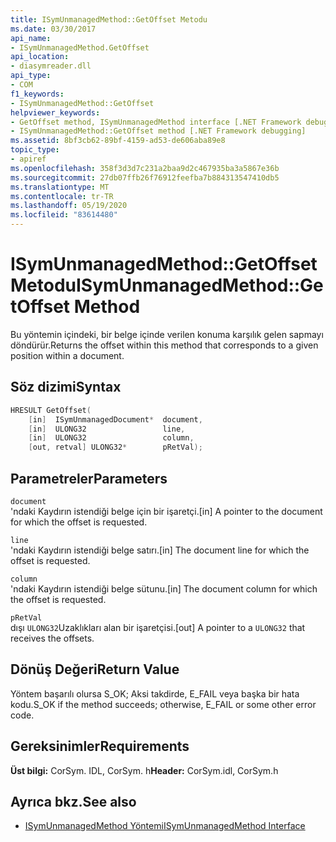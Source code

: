 ```yaml
---
title: ISymUnmanagedMethod::GetOffset Metodu
ms.date: 03/30/2017
api_name:
- ISymUnmanagedMethod.GetOffset
api_location:
- diasymreader.dll
api_type:
- COM
f1_keywords:
- ISymUnmanagedMethod::GetOffset
helpviewer_keywords:
- GetOffset method, ISymUnmanagedMethod interface [.NET Framework debugging]
- ISymUnmanagedMethod::GetOffset method [.NET Framework debugging]
ms.assetid: 8bf3cb62-89bf-4159-ad53-de606aba89e8
topic_type:
- apiref
ms.openlocfilehash: 358f3d3d7c231a2baa9d2c467935ba3a5867e36b
ms.sourcegitcommit: 27db07ffb26f76912feefba7b884313547410db5
ms.translationtype: MT
ms.contentlocale: tr-TR
ms.lasthandoff: 05/19/2020
ms.locfileid: "83614480"
---
```

# <a name="isymunmanagedmethodgetoffset-method"></a><span data-ttu-id="db91a-102">ISymUnmanagedMethod::GetOffset Metodu</span><span class="sxs-lookup"><span data-stu-id="db91a-102">ISymUnmanagedMethod::GetOffset Method</span></span>
<span data-ttu-id="db91a-103">Bu yöntemin içindeki, bir belge içinde verilen konuma karşılık gelen sapmayı döndürür.</span><span class="sxs-lookup"><span data-stu-id="db91a-103">Returns the offset within this method that corresponds to a given position within a document.</span></span>  
  
## <a name="syntax"></a><span data-ttu-id="db91a-104">Söz dizimi</span><span class="sxs-lookup"><span data-stu-id="db91a-104">Syntax</span></span>  
  
```cpp  
HRESULT GetOffset(  
    [in]  ISymUnmanagedDocument*  document,  
    [in]  ULONG32                 line,  
    [in]  ULONG32                 column,  
    [out, retval] ULONG32*        pRetVal);  
```  
  
## <a name="parameters"></a><span data-ttu-id="db91a-105">Parametreler</span><span class="sxs-lookup"><span data-stu-id="db91a-105">Parameters</span></span>  
 `document`  
 <span data-ttu-id="db91a-106">'ndaki Kaydırın istendiği belge için bir işaretçi.</span><span class="sxs-lookup"><span data-stu-id="db91a-106">[in] A pointer to the document for which the offset is requested.</span></span>  
  
 `line`  
 <span data-ttu-id="db91a-107">'ndaki Kaydırın istendiği belge satırı.</span><span class="sxs-lookup"><span data-stu-id="db91a-107">[in] The document line for which the offset is requested.</span></span>  
  
 `column`  
 <span data-ttu-id="db91a-108">'ndaki Kaydırın istendiği belge sütunu.</span><span class="sxs-lookup"><span data-stu-id="db91a-108">[in] The document column for which the offset is requested.</span></span>  
  
 `pRetVal`  
 <span data-ttu-id="db91a-109">dışı `ULONG32`Uzaklıkları alan bir işaretçisi.</span><span class="sxs-lookup"><span data-stu-id="db91a-109">[out] A pointer to a `ULONG32` that receives the offsets.</span></span>  
  
## <a name="return-value"></a><span data-ttu-id="db91a-110">Dönüş Değeri</span><span class="sxs-lookup"><span data-stu-id="db91a-110">Return Value</span></span>  
 <span data-ttu-id="db91a-111">Yöntem başarılı olursa S_OK; Aksi takdirde, E_FAIL veya başka bir hata kodu.</span><span class="sxs-lookup"><span data-stu-id="db91a-111">S_OK if the method succeeds; otherwise, E_FAIL or some other error code.</span></span>  
  
## <a name="requirements"></a><span data-ttu-id="db91a-112">Gereksinimler</span><span class="sxs-lookup"><span data-stu-id="db91a-112">Requirements</span></span>  
 <span data-ttu-id="db91a-113">**Üst bilgi:** CorSym. IDL, CorSym. h</span><span class="sxs-lookup"><span data-stu-id="db91a-113">**Header:** CorSym.idl, CorSym.h</span></span>  
  
## <a name="see-also"></a><span data-ttu-id="db91a-114">Ayrıca bkz.</span><span class="sxs-lookup"><span data-stu-id="db91a-114">See also</span></span>

- [<span data-ttu-id="db91a-115">ISymUnmanagedMethod Yöntemi</span><span class="sxs-lookup"><span data-stu-id="db91a-115">ISymUnmanagedMethod Interface</span></span>](isymunmanagedmethod-interface.md)
